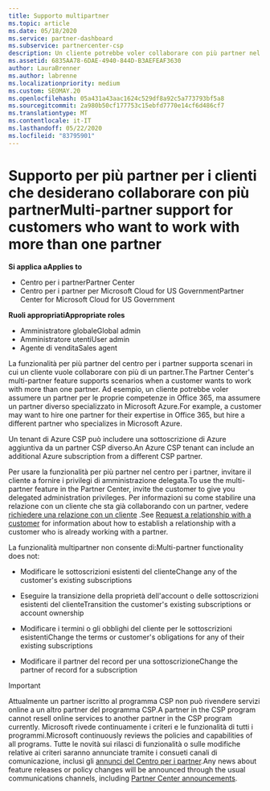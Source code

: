 ```yaml
---
title: Supporto multipartner
ms.topic: article
ms.date: 05/18/2020
ms.service: partner-dashboard
ms.subservice: partnercenter-csp
description: Un cliente potrebbe voler collaborare con più partner nel programma Cloud Solution Provider, specializzato in servizi diversi.
ms.assetid: 6835AA78-6DAE-4940-844D-B3AEFEAF3630
author: LauraBrenner
ms.author: labrenne
ms.localizationpriority: medium
ms.custom: SEOMAY.20
ms.openlocfilehash: 05a431a43aac1624c529df8a92c5a773793bf5a8
ms.sourcegitcommit: 2a980b50cf177753c15ebfd7770e14cf6d486cf7
ms.translationtype: MT
ms.contentlocale: it-IT
ms.lasthandoff: 05/22/2020
ms.locfileid: "83795901"
---
```

# <a name="multi-partner-support-for-customers-who-want-to-work-with-more-than-one-partner"></a><span data-ttu-id="71776-103">Supporto per più partner per i clienti che desiderano collaborare con più partner</span><span class="sxs-lookup"><span data-stu-id="71776-103">Multi-partner support for customers who want to work with more than one partner</span></span>

<span data-ttu-id="71776-104">**Si applica a**</span><span class="sxs-lookup"><span data-stu-id="71776-104">**Applies to**</span></span>

-  <span data-ttu-id="71776-105">Centro per i partner</span><span class="sxs-lookup"><span data-stu-id="71776-105">Partner Center</span></span>
-  <span data-ttu-id="71776-106">Centro per i partner per Microsoft Cloud for US Government</span><span class="sxs-lookup"><span data-stu-id="71776-106">Partner Center for Microsoft Cloud for US Government</span></span>

<span data-ttu-id="71776-107">**Ruoli appropriati**</span><span class="sxs-lookup"><span data-stu-id="71776-107">**Appropriate roles**</span></span>
-   <span data-ttu-id="71776-108">Amministratore globale</span><span class="sxs-lookup"><span data-stu-id="71776-108">Global admin</span></span>
-   <span data-ttu-id="71776-109">Amministratore utenti</span><span class="sxs-lookup"><span data-stu-id="71776-109">User admin</span></span>
-   <span data-ttu-id="71776-110">Agente di vendita</span><span class="sxs-lookup"><span data-stu-id="71776-110">Sales agent</span></span>

<span data-ttu-id="71776-111">La funzionalità per più partner del centro per i partner supporta scenari in cui un cliente vuole collaborare con più di un partner.</span><span class="sxs-lookup"><span data-stu-id="71776-111">The Partner Center's multi-partner feature supports scenarios when a customer wants to work with more than one partner.</span></span> <span data-ttu-id="71776-112">Ad esempio, un cliente potrebbe voler assumere un partner per le proprie competenze in Office 365, ma assumere un partner diverso specializzato in Microsoft Azure.</span><span class="sxs-lookup"><span data-stu-id="71776-112">For example, a customer may want to hire one partner for their expertise in Office 365, but hire a different partner who specializes in Microsoft Azure.</span></span> 

<span data-ttu-id="71776-113">Un tenant di Azure CSP può includere una sottoscrizione di Azure aggiuntiva da un partner CSP diverso.</span><span class="sxs-lookup"><span data-stu-id="71776-113">An Azure CSP tenant can include an additional Azure subscription from a different CSP partner.</span></span>

<span data-ttu-id="71776-114">Per usare la funzionalità per più partner nel centro per i partner, invitare il cliente a fornire i privilegi di amministrazione delegata.</span><span class="sxs-lookup"><span data-stu-id="71776-114">To use the multi-partner feature in the Partner Center, invite the customer to give you delegated administration privileges.</span></span> <span data-ttu-id="71776-115">Per informazioni su come stabilire una relazione con un cliente che sta già collaborando con un partner, vedere [richiedere una relazione con un cliente](request-a-relationship-with-a-customer.md) .</span><span class="sxs-lookup"><span data-stu-id="71776-115">See [Request a relationship with a customer](request-a-relationship-with-a-customer.md) for information about how to establish a relationship with a customer who is already working with a partner.</span></span>

<span data-ttu-id="71776-116">La funzionalità multipartner non consente di:</span><span class="sxs-lookup"><span data-stu-id="71776-116">Multi-partner functionality does not:</span></span>

- <span data-ttu-id="71776-117">Modificare le sottoscrizioni esistenti del cliente</span><span class="sxs-lookup"><span data-stu-id="71776-117">Change any of the customer's existing subscriptions</span></span>

- <span data-ttu-id="71776-118">Eseguire la transizione della proprietà dell'account o delle sottoscrizioni esistenti del cliente</span><span class="sxs-lookup"><span data-stu-id="71776-118">Transition the customer's existing subscriptions or account ownership</span></span>

- <span data-ttu-id="71776-119">Modificare i termini o gli obblighi del cliente per le sottoscrizioni esistenti</span><span class="sxs-lookup"><span data-stu-id="71776-119">Change the terms or customer's obligations for any of their existing subscriptions</span></span>

- <span data-ttu-id="71776-120">Modificare il partner del record per una sottoscrizione</span><span class="sxs-lookup"><span data-stu-id="71776-120">Change the partner of record for a subscription</span></span>

> [!IMPORTANT]  
> <span data-ttu-id="71776-121">Attualmente un partner iscritto al programma CSP non può rivendere servizi online a un altro partner del programma CSP.</span><span class="sxs-lookup"><span data-stu-id="71776-121">A partner in the CSP program cannot resell online services to another partner in the CSP program currently.</span></span> <span data-ttu-id="71776-122">Microsoft rivede continuamente i criteri e le funzionalità di tutti i programmi.</span><span class="sxs-lookup"><span data-stu-id="71776-122">Microsoft continuously reviews the policies and capabilities of all programs.</span></span> <span data-ttu-id="71776-123">Tutte le novità sui rilasci di funzionalità o sulle modifiche relative ai criteri saranno annunciate tramite i consueti canali di comunicazione, inclusi gli [annunci del Centro per i partner](https://partner.microsoft.com/pcv/announcements).</span><span class="sxs-lookup"><span data-stu-id="71776-123">Any news about feature releases or policy changes will be announced through the usual communications channels, including [Partner Center announcements](https://partner.microsoft.com/pcv/announcements).</span></span>






